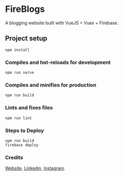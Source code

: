 # FireBlogs

A blogging website built with VueJS + Vuex + Firebase.

## Project setup

```
npm install
```

### Compiles and hot-reloads for development

```
npm run serve
```

### Compiles and minifies for production

```
npm run build
```

### Lints and fixes files

```
npm run lint
```

### Steps to Deploy

```
npm run build
firebase deploy
```

### Credits

[Website](http://shubhamm.in/), [Linkedin](https://www.linkedin.com/in/kumarsks619/), [Instagram](https://www.instagram.com/blck_tie/).
